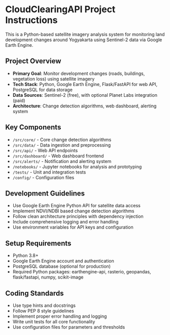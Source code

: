 # CloudClearingAPI Project Instructions

This is a Python-based satellite imagery analysis system for monitoring land development changes around Yogyakarta using Sentinel-2 data via Google Earth Engine.

## Project Overview
- **Primary Goal**: Monitor development changes (roads, buildings, vegetation loss) using satellite imagery
- **Tech Stack**: Python, Google Earth Engine, Flask/FastAPI for web API, PostgreSQL for data storage
- **Data Sources**: Sentinel-2 (free), with optional Planet Labs integration (paid)
- **Architecture**: Change detection algorithms, web dashboard, alerting system

## Key Components
- `/src/core/` - Core change detection algorithms
- `/src/data/` - Data ingestion and preprocessing 
- `/src/api/` - Web API endpoints
- `/src/dashboard/` - Web dashboard frontend
- `/src/alerts/` - Notification and alerting system
- `/notebooks/` - Jupyter notebooks for analysis and prototyping
- `/tests/` - Unit and integration tests
- `/config/` - Configuration files

## Development Guidelines
- Use Google Earth Engine Python API for satellite data access
- Implement NDVI/NDBI based change detection algorithms
- Follow clean architecture principles with dependency injection
- Include comprehensive logging and error handling
- Use environment variables for API keys and configuration

## Setup Requirements
- Python 3.8+
- Google Earth Engine account and authentication
- PostgreSQL database (optional for production)
- Required Python packages: earthengine-api, rasterio, geopandas, flask/fastapi, numpy, scikit-image

## Coding Standards
- Use type hints and docstrings
- Follow PEP 8 style guidelines
- Implement proper error handling and logging
- Write unit tests for all core functionality
- Use configuration files for parameters and thresholds